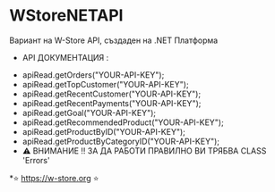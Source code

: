 # WStoreNETAPI
Вариант на W-Store API, създаден на .NET Платформа
- API ДОКУМЕНТАЦИЯ :
* apiRead.getOrders("YOUR-API-KEY");
* apiRead.getTopCustomer("YOUR-API-KEY");
* apiRead.getRecentCustomer("YOUR-API-KEY");
* apiRead.getRecentPayments("YOUR-API-KEY");
* apiRead.getGoal("YOUR-API-KEY");
* apiRead.getRecommendedProduct("YOUR-API-KEY");
* apiRead.getProductByID("YOUR-API-KEY");
* apiRead.getProductByCategoryID("YOUR-API-KEY");
* ⚠️ ВНИМАНИЕ !! ЗА ДА РАБОТИ ПРАВИЛНО ВИ ТРЯБВА CLASS 'Errors'

*⭐ https://w-store.org ⭐️

